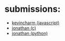 

# submissions:

* [kevincharm (javascript)](https://gist.github.com/kevincharm/ddd5f0e954063cd81f7a40e9e361178e)
* [jonathan (c)](https://gist.github.com/jonay2000/99b58b37f90fb69a5e507c3b4debbc0c)
* [jonathan (python)](https://gist.github.com/jonay2000/cf044f2a8dd4ebb5819841ab969f9ebf)